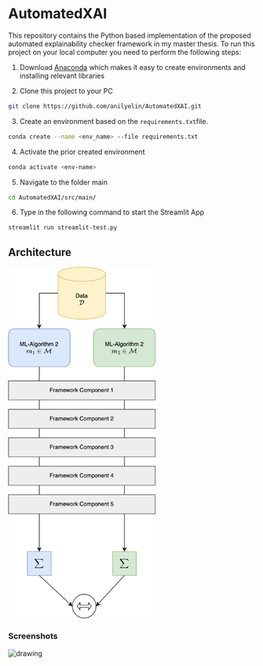 # AutomatedXAI
This repository contains the Python based implementation of the proposed automated explainability checker framework in my master thesis. 
To run this project on your local computer you need to perform the following steps:

1. Download [Anaconda](https://www.anaconda.com/) which makes it easy to create environments and installing relevant libraries

2. Clone this project to your PC
```bash
git clone https://github.com/anilyelin/AutomatedXAI.git
```

3. Create an environment based on the ```requirements.txt```file. 
```bash
conda create --name <env_name> --file requirements.txt
```

4. Activate the prior created environment

```bash
conda activate <env-name>
```

5. Navigate to the folder main
```bash 
cd AutomatedXAI/src/main/
```

6. Type in the following command to start the Streamlit App

```bash
streamlit run streamlit-test.py
```

## Architecture

<img src="https://github.com/anilyelin/AutomatedXAI/blob/main/src/main/method.png" alt="drawing" width="300"/>

### Screenshots

<img src="https://github.com/anilyelin/AutomatedXAI/blob/main/src/prototype.gif" alt="drawing" width="600"/>
